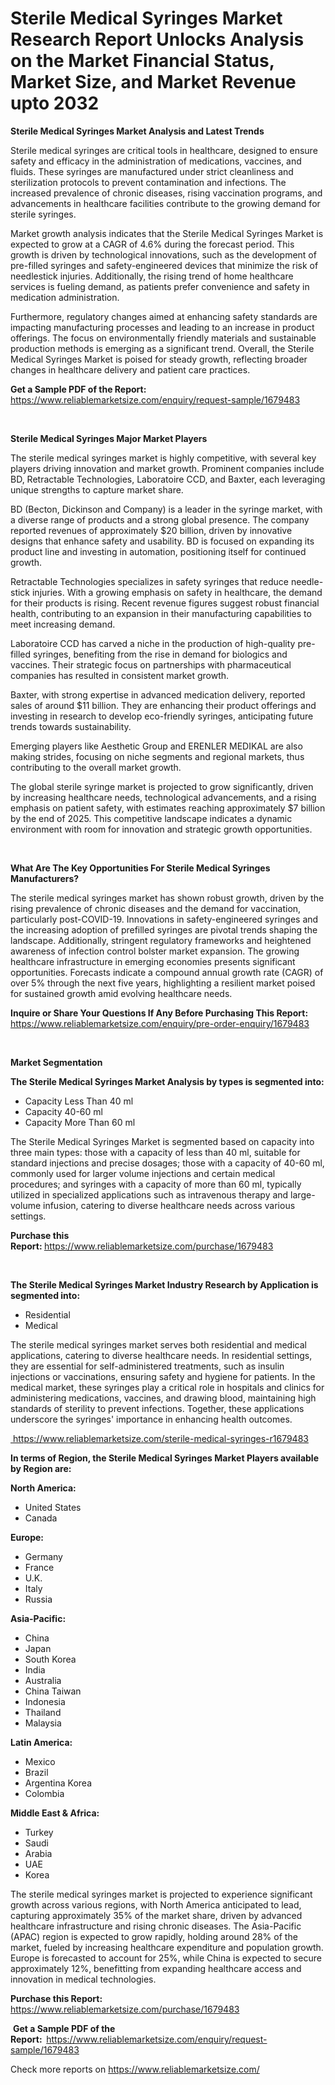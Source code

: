 <p><h1>Sterile Medical Syringes Market Research Report Unlocks Analysis on the Market Financial Status, Market Size, and Market Revenue upto 2032</h1></p><p><strong>Sterile Medical Syringes Market Analysis and Latest Trends</strong></p>
<p><p>Sterile medical syringes are critical tools in healthcare, designed to ensure safety and efficacy in the administration of medications, vaccines, and fluids. These syringes are manufactured under strict cleanliness and sterilization protocols to prevent contamination and infections. The increased prevalence of chronic diseases, rising vaccination programs, and advancements in healthcare facilities contribute to the growing demand for sterile syringes.</p><p>Market growth analysis indicates that the Sterile Medical Syringes Market is expected to grow at a CAGR of 4.6% during the forecast period. This growth is driven by technological innovations, such as the development of pre-filled syringes and safety-engineered devices that minimize the risk of needlestick injuries. Additionally, the rising trend of home healthcare services is fueling demand, as patients prefer convenience and safety in medication administration.</p><p>Furthermore, regulatory changes aimed at enhancing safety standards are impacting manufacturing processes and leading to an increase in product offerings. The focus on environmentally friendly materials and sustainable production methods is emerging as a significant trend. Overall, the Sterile Medical Syringes Market is poised for steady growth, reflecting broader changes in healthcare delivery and patient care practices.</p></p>
<p><strong>Get a Sample PDF of the Report:&nbsp;</strong> <a href="https://www.reliablemarketsize.com/enquiry/request-sample/1679483?utm_campaign=3454&utm_medium=2&utm_source=Github&utm_content=ia&utm_term=25032025&utm_id=sterile-medical-syringes">https://www.reliablemarketsize.com/enquiry/request-sample/1679483</a></p>
<p>&nbsp;</p>
<p><strong>Sterile Medical Syringes Major Market Players</strong></p>
<p><p>The sterile medical syringes market is highly competitive, with several key players driving innovation and market growth. Prominent companies include BD, Retractable Technologies, Laboratoire CCD, and Baxter, each leveraging unique strengths to capture market share.</p><p>BD (Becton, Dickinson and Company) is a leader in the syringe market, with a diverse range of products and a strong global presence. The company reported revenues of approximately $20 billion, driven by innovative designs that enhance safety and usability. BD is focused on expanding its product line and investing in automation, positioning itself for continued growth.</p><p>Retractable Technologies specializes in safety syringes that reduce needle-stick injuries. With a growing emphasis on safety in healthcare, the demand for their products is rising. Recent revenue figures suggest robust financial health, contributing to an expansion in their manufacturing capabilities to meet increasing demand.</p><p>Laboratoire CCD has carved a niche in the production of high-quality pre-filled syringes, benefiting from the rise in demand for biologics and vaccines. Their strategic focus on partnerships with pharmaceutical companies has resulted in consistent market growth.</p><p>Baxter, with strong expertise in advanced medication delivery, reported sales of around $11 billion. They are enhancing their product offerings and investing in research to develop eco-friendly syringes, anticipating future trends towards sustainability.</p><p>Emerging players like Aesthetic Group and ERENLER MEDIKAL are also making strides, focusing on niche segments and regional markets, thus contributing to the overall market growth.</p><p>The global sterile syringe market is projected to grow significantly, driven by increasing healthcare needs, technological advancements, and a rising emphasis on patient safety, with estimates reaching approximately $7 billion by the end of 2025. This competitive landscape indicates a dynamic environment with room for innovation and strategic growth opportunities.</p></p>
<p>&nbsp;</p>
<p><strong>What Are The Key Opportunities For Sterile Medical Syringes Manufacturers?</strong></p>
<p><p>The sterile medical syringes market has shown robust growth, driven by the rising prevalence of chronic diseases and the demand for vaccination, particularly post-COVID-19. Innovations in safety-engineered syringes and the increasing adoption of prefilled syringes are pivotal trends shaping the landscape. Additionally, stringent regulatory frameworks and heightened awareness of infection control bolster market expansion. The growing healthcare infrastructure in emerging economies presents significant opportunities. Forecasts indicate a compound annual growth rate (CAGR) of over 5% through the next five years, highlighting a resilient market poised for sustained growth amid evolving healthcare needs.</p></p>
<p><strong>Inquire or Share Your Questions If Any Before Purchasing This Report:</strong> <a href="https://www.reliablemarketsize.com/enquiry/pre-order-enquiry/1679483?utm_campaign=3454&utm_medium=2&utm_source=Github&utm_content=ia&utm_term=25032025&utm_id=sterile-medical-syringes">https://www.reliablemarketsize.com/enquiry/pre-order-enquiry/1679483</a></p>
<p>&nbsp;</p>
<p><strong>Market Segmentation</strong></p>
<p><strong>The Sterile Medical Syringes Market Analysis by types is segmented into:</strong></p>
<p><ul><li>Capacity Less Than 40 ml</li><li>Capacity 40-60 ml</li><li>Capacity More Than 60 ml</li></ul></p>
<p><p>The Sterile Medical Syringes Market is segmented based on capacity into three main types: those with a capacity of less than 40 ml, suitable for standard injections and precise dosages; those with a capacity of 40-60 ml, commonly used for larger volume injections and certain medical procedures; and syringes with a capacity of more than 60 ml, typically utilized in specialized applications such as intravenous therapy and large-volume infusion, catering to diverse healthcare needs across various settings.</p></p>
<p><strong>Purchase this Report:&nbsp;</strong><a href="https://www.reliablemarketsize.com/purchase/1679483?utm_campaign=3454&utm_medium=2&utm_source=Github&utm_content=ia&utm_term=25032025&utm_id=sterile-medical-syringes">https://www.reliablemarketsize.com/purchase/1679483</a></p>
<p>&nbsp;</p>
<p><strong>The Sterile Medical Syringes Market Industry Research by Application is segmented into:</strong></p>
<p><ul><li>Residential</li><li>Medical</li></ul></p>
<p><p>The sterile medical syringes market serves both residential and medical applications, catering to diverse healthcare needs. In residential settings, they are essential for self-administered treatments, such as insulin injections or vaccinations, ensuring safety and hygiene for patients. In the medical market, these syringes play a critical role in hospitals and clinics for administering medications, vaccines, and drawing blood, maintaining high standards of sterility to prevent infections. Together, these applications underscore the syringes' importance in enhancing health outcomes.</p></p>
<p><a href="https://www.reliablemarketsize.com/sterile-medical-syringes-r1679483?utm_campaign=3454&utm_medium=2&utm_source=Github&utm_content=ia&utm_term=25032025&utm_id=sterile-medical-syringes">&nbsp;https://www.reliablemarketsize.com/sterile-medical-syringes-r1679483</a></p>
<p><strong>In terms of Region, the Sterile Medical Syringes Market Players available by Region are:</strong></p>
<p>
    <p> <strong> North America: </strong>
        <ul>
            <li>United States</li>
            <li>Canada</li>
        </ul>
        </p> 
    <p> <strong> Europe: </strong>
        <ul>
            <li>Germany</li>
            <li>France</li>
            <li>U.K.</li>
            <li>Italy</li>
            <li>Russia</li>
        </ul>
        </p> 
    <p> <strong> Asia-Pacific: </strong>
        <ul>
            <li>China</li>
            <li>Japan</li>
            <li>South Korea</li>
            <li>India</li>
            <li>Australia</li>
            <li>China Taiwan</li>
            <li>Indonesia</li>
            <li>Thailand</li>
            <li>Malaysia</li>
        </ul>
        </p> 
    <p> <strong> Latin America: </strong>
        <ul>
            <li>Mexico</li>
            <li>Brazil</li>
            <li>Argentina Korea</li>
            <li>Colombia</li>
        </ul>
        </p> 
    <p> <strong> Middle East & Africa: </strong>
        <ul>
            <li>Turkey</li>
            <li>Saudi</li>
            <li>Arabia</li>
            <li>UAE</li>
            <li>Korea</li>
        </ul>
    </p>
    </p>
<p><p>The sterile medical syringes market is projected to experience significant growth across various regions, with North America anticipated to lead, capturing approximately 35% of the market share, driven by advanced healthcare infrastructure and rising chronic diseases. The Asia-Pacific (APAC) region is expected to grow rapidly, holding around 28% of the market, fueled by increasing healthcare expenditure and population growth. Europe is forecasted to account for 25%, while China is expected to secure approximately 12%, benefitting from expanding healthcare access and innovation in medical technologies.</p></p>
<p><strong>Purchase this Report: </strong><a href="https://www.reliablemarketsize.com/purchase/1679483?utm_campaign=3454&utm_medium=2&utm_source=Github&utm_content=ia&utm_term=25032025&utm_id=sterile-medical-syringes">https://www.reliablemarketsize.com/purchase/1679483</a></p>
<p>&nbsp;<strong>Get a Sample PDF of the Report:&nbsp;&nbsp;</strong><a href="https://www.reliablemarketsize.com/enquiry/request-sample/1679483?utm_campaign=3454&utm_medium=2&utm_source=Github&utm_content=ia&utm_term=25032025&utm_id=sterile-medical-syringes">https://www.reliablemarketsize.com/enquiry/request-sample/1679483</a></p>
<p><strong></strong></p>
<p>Check more reports on <a href="https://www.reliablemarketsize.com/?utm_campaign=3454&utm_medium=2&utm_source=Github&utm_content=ia&utm_term=25032025&utm_id=sterile-medical-syringes">https://www.reliablemarketsize.com/</a></p>